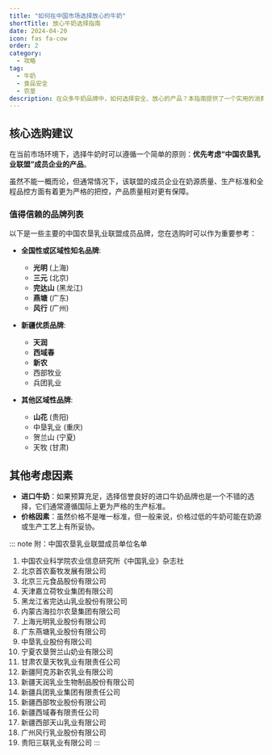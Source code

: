 ```yaml
---
title: "如何在中国市场选择放心的牛奶"
shortTitle: 放心牛奶选择指南
date: 2024-04-20
icon: fas fa-cow
order: 2
category:
  - 攻略
tag:
  - 牛奶
  - 食品安全
  - 农垦
description: 在众多牛奶品牌中，如何选择安全、放心的产品？本指南提供了一个实用的消费建议：优先考虑中国农垦乳业联盟成员企业的产品，这些企业通常在奶源和品控方面有更严格的标准。
---
```


## 核心选购建议

在当前市场环境下，选择牛奶时可以遵循一个简单的原则：**优先考虑“中国农垦乳业联盟”成员企业的产品**。

虽然不能一概而论，但通常情况下，该联盟的成员企业在奶源质量、生产标准和全程品控方面有着更为严格的把控，产品质量相对更有保障。

### 值得信赖的品牌列表

以下是一些主要的中国农垦乳业联盟成员品牌，您在选购时可以作为重要参考：

- **全国性或区域性知名品牌**:
  - **光明** (上海)
  - **三元** (北京)
  - **完达山** (黑龙江)
  - **燕塘** (广东)
  - **风行** (广州)

- **新疆优质品牌**:
  - **天润**
  - **西域春**
  - **新农**
  - 西部牧业
  - 兵团乳业

- **其他区域性品牌**:
  - **山花** (贵阳)
  - 中垦乳业 (重庆)
  - 贺兰山 (宁夏)
  - 天牧 (甘肃)

## 其他考虑因素

- **进口牛奶**：如果预算充足，选择信誉良好的进口牛奶品牌也是一个不错的选择，它们通常遵循国际上更为严格的生产标准。
- **价格因素**：虽然价格不是唯一标准，但一般来说，价格过低的牛奶可能在奶源或生产工艺上有所妥协。

::: note 附：中国农垦乳业联盟成员单位名单
1.  中国农业科学院农业信息研究所《中国乳业》杂志社
2.  北京首农畜牧发展有限公司
3.  北京三元食品股份有限公司
4.  天津嘉立荷牧业集团有限公司
5.  黑龙江省完达山乳业股份有限公司
6.  内蒙古海拉尔农垦集团有限公司
7.  上海光明乳业股份有限公司
8.  广东燕塘乳业股份有限公司
9.  中垦乳业股份有限公司
10. 宁夏农垦贺兰山奶业有限公司
11. 甘肃农垦天牧乳业有限责任公司
12. 新疆阿克苏新农乳业有限公司
13. 新疆天润乳业生物制品股份有限公司
14. 新疆兵团乳业集团有限责任公司
15. 新疆西部牧业股份有限公司
16. 新疆西域春有限责任公司
17. 新疆西部天山乳业有限公司
18. 广州风行乳业股份有限公司
19. 贵阳三联乳业有限公司
:::